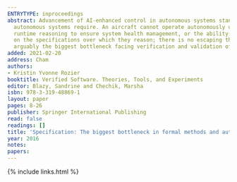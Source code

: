 ```yaml
---
ENTRYTYPE: inproceedings
abstract: Advancement of AI-enhanced control in autonomous systems stands on the shoulders of formal methods, which make possible the rigorous safety analysis
  autonomous systems require. An aircraft cannot operate autonomously unless it has design-time reasoning to ensure correct operation of the autopilot and
  runtime reasoning to ensure system health management, or the ability to detect and respond to off-nominal situations. Formal methods are highly dependent
  on the specifications over which they reason; there is no escaping the ``garbage in, garbage out'' reality. Specification is difficult, unglamorous, and
  arguably the biggest bottleneck facing verification and validation of aerospace, and other, autonomous systems.
added: 2021-02-20
address: Cham
authors:
- Kristin Yvonne Rozier
booktitle: Verified Software. Theories, Tools, and Experiments
editor: Blazy, Sandrine and Chechik, Marsha
isbn: 978-3-319-48869-1
layout: paper
pages: 8-26
publisher: Springer International Publishing
read: false
readings: []
title: 'Specification: The biggest bottleneck in formal methods and autonomy'
year: 2016
notes:
papers:
---
```

{% include links.html %}
